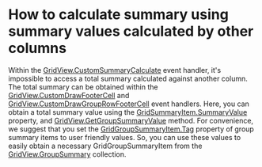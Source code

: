 # How to calculate summary using summary values calculated by other columns


<p>Within the <a href="http://documentation.devexpress.com/#WindowsForms/DevExpressXtraGridViewsGridGridView_CustomSummaryCalculatetopic">GridView.CustomSummaryCalculate</a> event handler, it's impossible to access  a total summary calculated against another column. The total summary can be obtained within the <a href="http://documentation.devexpress.com/#WindowsForms/DevExpressXtraGridViewsGridGridView_CustomDrawFooterCelltopic">GridView.CustomDrawFooterCell</a> and <a href="http://documentation.devexpress.com/#WindowsForms/DevExpressXtraGridViewsGridGridView_CustomDrawRowFooterCelltopic">GridView.CustomDrawGroupRowFooterCell</a> event handlers. Here, you can obtain a total summary value using the <a href="http://documentation.devexpress.com/#WindowsForms/DevExpressXtraGridGridSummaryItem_SummaryValuetopic">GridSummaryItem.SummaryValue</a> property, and <a href="http://documentation.devexpress.com/#WindowsForms/DevExpressXtraGridViewsGridGridView_GetGroupSummaryValuetopic">GridView.GetGroupSummaryValue</a> method. For convenience, we suggest that you set the <a href="http://documentation.devexpress.com/#WindowsForms/DevExpressXtraGridGridSummaryItem_Tagtopic">GridGroupSummaryItem.Tag</a> property of group summary items to user friendly values. So, you can use these values to easily obtain a necessary GridGroupSummaryItem from the <a href="http://documentation.devexpress.com/#WindowsForms/DevExpressXtraGridViewsGridGridView_GroupSummarytopic">GridView.GroupSummary</a> collection.</p>

<br/>



